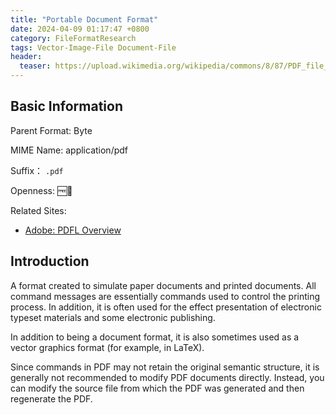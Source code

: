 ```yaml
---
title: "Portable Document Format"
date: 2024-04-09 01:17:47 +0800
category: FileFormatResearch
tags: Vector-Image-File Document-File
header:
  teaser: https://upload.wikimedia.org/wikipedia/commons/8/87/PDF_file_icon.svg
---
```


## Basic Information

Parent Format: Byte

MIME Name: application/pdf

Suffix： `.pdf`

Openness: 🆓📖

Related Sites:

* [Adobe: PDFL Overview](https://opensource.adobe.com/dc-acrobat-sdk-docs/pdflsdk/index.html)

## Introduction

A format created to simulate paper documents and printed documents. All command messages are essentially commands used to control the printing process. In addition, it is often used for the effect presentation of electronic typeset materials and some electronic publishing.

In addition to being a document format, it is also sometimes used as a vector graphics format (for example, in LaTeX).

Since commands in PDF may not retain the original semantic structure, it is generally not recommended to modify PDF documents directly. Instead, you can modify the source file from which the PDF was generated and then regenerate the PDF.
